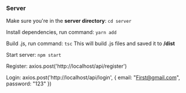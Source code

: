 ### Server

Make sure you're in the **server directory**: `cd server`

Install dependencies, run command: `yarn add`

Build .js, run command: `tsc` This will build .js files and saved it to **/dist**

Start server: `npm start`

Register: axios.post('http://localhost/api/register')

Login: axios.post('http://localhost/api/login', { email: "First@gmail.com", password: "123" })